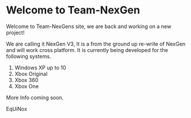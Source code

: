 # Welcome to Team-NexGen

Welcome to Team-NexGens site, we are back and working on a new project! 

We are calling it NexGen V3, It is a from the ground up re-write of NexGen and will work cross platform. It is currently being developed for the following systems.

1) Windows XP up to 10
2) Xbox Original
3) Xbox 360
4) Xbox One

More Info coming soon.

EqUiNox
